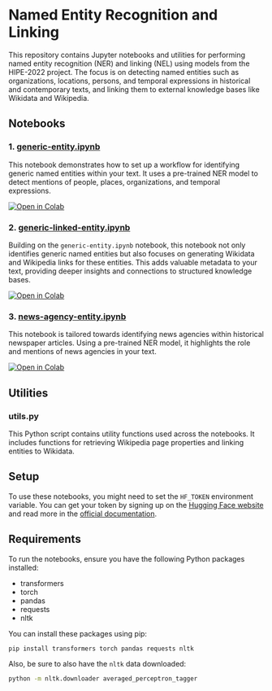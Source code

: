 # Named Entity Recognition and Linking

This repository contains Jupyter notebooks and utilities for performing named entity recognition (NER) and linking (NEL) using models from the HIPE-2022 project. The focus is on detecting named entities such as organizations, locations, persons, and temporal expressions in historical and contemporary texts, and linking them to external knowledge bases like Wikidata and Wikipedia.

## Notebooks

### 1. [generic-entity.ipynb](generic-entity.ipynb)
This notebook demonstrates how to set up a workflow for identifying generic named entities within your text. It uses a pre-trained NER model to detect mentions of people, places, organizations, and temporal expressions.

[![Open in Colab](https://colab.research.google.com/assets/colab-badge.svg)](https://colab.research.google.com/github/impresso/impresso-datalab-ner-notebooks/blob/main/generic-entity.ipynb?copy=true)

### 2. [generic-linked-entity.ipynb](generic-linked-entity.ipynb)
Building on the `generic-entity.ipynb` notebook, this notebook not only identifies generic named entities but also focuses on generating Wikidata and Wikipedia links for these entities. This adds valuable metadata to your text, providing deeper insights and connections to structured knowledge bases.

[![Open in Colab](https://colab.research.google.com/assets/colab-badge.svg)](https://colab.research.google.com/github/impresso/impresso-datalab-ner-notebooks/blob/main/generic-linked-entity.ipynb?copy=true)

### 3. [news-agency-entity.ipynb](news-agency-entity.ipynb)
This notebook is tailored towards identifying news agencies within historical newspaper articles. Using a pre-trained NER model, it highlights the role and mentions of news agencies in your text.

[![Open in Colab](https://colab.research.google.com/assets/colab-badge.svg)](https://colab.research.google.com/github/impresso/impresso-datalab-ner-notebooks/blob/main/news-agency-entity.ipynb?copy=true)

## Utilities

### utils.py
This Python script contains utility functions used across the notebooks. It includes functions for retrieving Wikipedia page properties and linking entities to Wikidata.

## Setup

To use these notebooks, you might need to set the `HF_TOKEN` environment variable. You can get your token by signing up on the [Hugging Face website](https://huggingface.co/join) and read more in the [official documentation](https://huggingface.co/docs/huggingface_hub/v0.20.2/en/quick-start#environment-variable).

## Requirements

To run the notebooks, ensure you have the following Python packages installed:

- transformers
- torch
- pandas
- requests
- nltk

You can install these packages using pip:

```bash
pip install transformers torch pandas requests nltk
```

Also, be sure to also have the `nltk` data downloaded:

```bash
python -m nltk.downloader averaged_perceptron_tagger
```